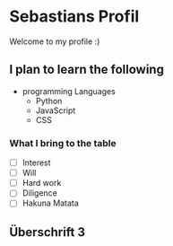 # Sebastians Profil
Welcome to my profile :)

## I plan to learn the following
- programming Languages
  - Python
  - JavaScript
  - CSS

### What I bring to the table
- [ ] Interest
- [ ] Will
- [ ] Hard work
- [ ] Diligence
- [ ] Hakuna Matata

## Überschrift 3
